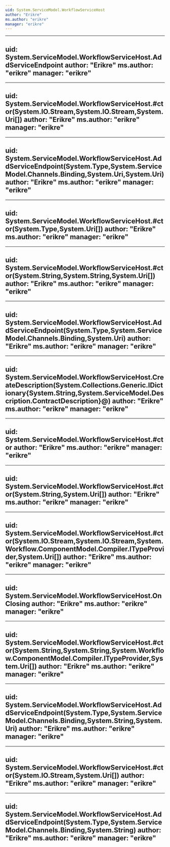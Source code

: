 ```yaml
---
uid: System.ServiceModel.WorkflowServiceHost
author: "Erikre"
ms.author: "erikre"
manager: "erikre"
---
```


---
uid: System.ServiceModel.WorkflowServiceHost.AddServiceEndpoint
author: "Erikre"
ms.author: "erikre"
manager: "erikre"
---

---
uid: System.ServiceModel.WorkflowServiceHost.#ctor(System.IO.Stream,System.IO.Stream,System.Uri[])
author: "Erikre"
ms.author: "erikre"
manager: "erikre"
---

---
uid: System.ServiceModel.WorkflowServiceHost.AddServiceEndpoint(System.Type,System.ServiceModel.Channels.Binding,System.Uri,System.Uri)
author: "Erikre"
ms.author: "erikre"
manager: "erikre"
---

---
uid: System.ServiceModel.WorkflowServiceHost.#ctor(System.Type,System.Uri[])
author: "Erikre"
ms.author: "erikre"
manager: "erikre"
---

---
uid: System.ServiceModel.WorkflowServiceHost.#ctor(System.String,System.String,System.Uri[])
author: "Erikre"
ms.author: "erikre"
manager: "erikre"
---

---
uid: System.ServiceModel.WorkflowServiceHost.AddServiceEndpoint(System.Type,System.ServiceModel.Channels.Binding,System.Uri)
author: "Erikre"
ms.author: "erikre"
manager: "erikre"
---

---
uid: System.ServiceModel.WorkflowServiceHost.CreateDescription(System.Collections.Generic.IDictionary{System.String,System.ServiceModel.Description.ContractDescription}@)
author: "Erikre"
ms.author: "erikre"
manager: "erikre"
---

---
uid: System.ServiceModel.WorkflowServiceHost.#ctor
author: "Erikre"
ms.author: "erikre"
manager: "erikre"
---

---
uid: System.ServiceModel.WorkflowServiceHost.#ctor(System.String,System.Uri[])
author: "Erikre"
ms.author: "erikre"
manager: "erikre"
---

---
uid: System.ServiceModel.WorkflowServiceHost.#ctor(System.IO.Stream,System.IO.Stream,System.Workflow.ComponentModel.Compiler.ITypeProvider,System.Uri[])
author: "Erikre"
ms.author: "erikre"
manager: "erikre"
---

---
uid: System.ServiceModel.WorkflowServiceHost.OnClosing
author: "Erikre"
ms.author: "erikre"
manager: "erikre"
---

---
uid: System.ServiceModel.WorkflowServiceHost.#ctor(System.String,System.String,System.Workflow.ComponentModel.Compiler.ITypeProvider,System.Uri[])
author: "Erikre"
ms.author: "erikre"
manager: "erikre"
---

---
uid: System.ServiceModel.WorkflowServiceHost.AddServiceEndpoint(System.Type,System.ServiceModel.Channels.Binding,System.String,System.Uri)
author: "Erikre"
ms.author: "erikre"
manager: "erikre"
---

---
uid: System.ServiceModel.WorkflowServiceHost.#ctor(System.IO.Stream,System.Uri[])
author: "Erikre"
ms.author: "erikre"
manager: "erikre"
---

---
uid: System.ServiceModel.WorkflowServiceHost.AddServiceEndpoint(System.Type,System.ServiceModel.Channels.Binding,System.String)
author: "Erikre"
ms.author: "erikre"
manager: "erikre"
---
